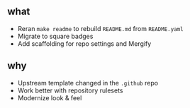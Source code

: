 ## what
- Reran `make readme` to rebuild `README.md` from `README.yaml`
- Migrate to square badges
- Add scaffolding for repo settings and Mergify

## why
- Upstream template changed in the `.github` repo
- Work better with repository rulesets
- Modernize look & feel

